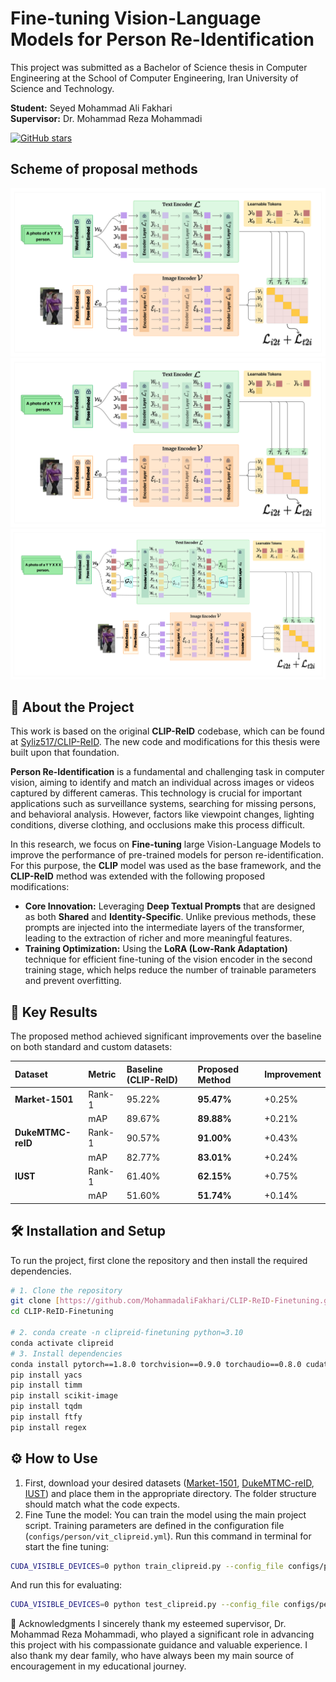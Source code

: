 # Fine-tuning Vision-Language Models for Person Re-Identification

This project was submitted as a Bachelor of Science thesis in Computer Engineering at the School of Computer Engineering, Iran University of Science and Technology.

**Student:** Seyed Mohammad Ali Fakhari  
**Supervisor:** Dr. Mohammad Reza Mohammadi

[![GitHub stars](https://img.shields.io/github/stars/MohammadaliFakhari/CLIP-ReID-Finetuning.svg?style=social&label=Star&maxAge=2592000)](https://github.com/MohammadaliFakhari/CLIP-ReID-Finetuning/stargazers)

## Scheme of proposal methods
![](Imgs/YY_X-deep.png)
![](Imgs/YY_X-shallow.png)
![](Imgs/YY_XXX-dimensionreduction.png)

## 📝 About the Project

This work is based on the original **CLIP-ReID** codebase, which can be found at [Syliz517/CLIP-ReID](https://github.com/Syliz517/CLIP-ReID.git). The new code and modifications for this thesis were built upon that foundation.

**Person Re-Identification** is a fundamental and challenging task in computer vision, aiming to identify and match an individual across images or videos captured by different cameras. This technology is crucial for important applications such as surveillance systems, searching for missing persons, and behavioral analysis. However, factors like viewpoint changes, lighting conditions, diverse clothing, and occlusions make this process difficult.

In this research, we focus on **Fine-tuning** large Vision-Language Models to improve the performance of pre-trained models for person re-identification. For this purpose, the **CLIP** model was used as the base framework, and the **CLIP-ReID** method was extended with the following proposed modifications:

- **Core Innovation:** Leveraging **Deep Textual Prompts** that are designed as both **Shared** and **Identity-Specific**. Unlike previous methods, these prompts are injected into the intermediate layers of the transformer, leading to the extraction of richer and more meaningful features.
- **Training Optimization:** Using the **LoRA (Low-Rank Adaptation)** technique for efficient fine-tuning of the vision encoder in the second training stage, which helps reduce the number of trainable parameters and prevent overfitting.

## 🚀 Key Results

The proposed method achieved significant improvements over the baseline on both standard and custom datasets:

| Dataset | Metric | Baseline (CLIP-ReID) | Proposed Method | Improvement |
| :--- | :--- | :--- | :--- | :--- |
| **Market-1501** | Rank-1 | 95.22% | **95.47%** | +0.25% |
| | mAP | 89.67% | **89.88%** | +0.21% |
| **DukeMTMC-reID**| Rank-1 | 90.57% | **91.00%** | +0.43% |
| | mAP | 82.77% | **83.01%** | +0.24% |
| **IUST** | Rank-1 | 61.40% | **62.15%** | +0.75% |
| | mAP | 51.60% | **51.74%** | +0.14% |

## 🛠️ Installation and Setup

To run the project, first clone the repository and then install the required dependencies.

```bash
# 1. Clone the repository
git clone [https://github.com/MohammadaliFakhari/CLIP-ReID-Finetuning.git](https://github.com/MohammadaliFakhari/CLIP-ReID-Finetuning.git)
cd CLIP-ReID-Finetuning

# 2. conda create -n clipreid-finetuning python=3.10
conda activate clipreid
# 3. Install dependencies
conda install pytorch==1.8.0 torchvision==0.9.0 torchaudio==0.8.0 cudatoolkit=10.2 -c pytorch
pip install yacs
pip install timm
pip install scikit-image
pip install tqdm
pip install ftfy
pip install regex
```

## ⚙️ How to Use
1. First, download your desired datasets ([Market-1501](https://drive.google.com/file/d/0B8-rUzbwVRk0c054eEozWG9COHM/view), [DukeMTMC-reID](https://arxiv.org/abs/1609.01775), [IUST](https://computervisioniust.github.io/IUST_PersonReId/)) and place them in the appropriate directory. The folder structure should match what the code expects.
2. Fine Tune the model: You can train the model using the main project script. Training parameters are defined in the configuration file (`configs/person/vit_clipreid.yml`).
Run this command in terminal for start the fine tuning:
```bash
CUDA_VISIBLE_DEVICES=0 python train_clipreid.py --config_file configs/person/vit_clipreid.yml
```
And run this for evaluating:
```bash
CUDA_VISIBLE_DEVICES=0 python test_clipreid.py --config_file configs/person/vit_clipreid.yml TEST.WEIGHT 'your_trained_checkpoints_path/ViT-B-16_60.pth'

```

🙏 Acknowledgments
I sincerely thank my esteemed supervisor, Dr. Mohammad Reza Mohammadi, who played a significant role in advancing this project with his compassionate guidance and valuable experience. I also thank my dear family, who have always been my main source of encouragement in my educational journey.







